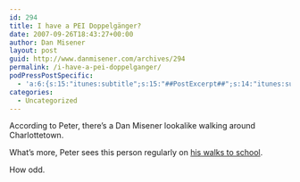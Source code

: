 ```yaml
---
id: 294
title: I have a PEI Doppelgänger?
date: 2007-09-26T18:43:27+00:00
author: Dan Misener
layout: post
guid: http://www.danmisener.com/archives/294
permalink: /i-have-a-pei-doppelganger/
podPressPostSpecific:
  - 'a:6:{s:15:"itunes:subtitle";s:15:"##PostExcerpt##";s:14:"itunes:summary";s:15:"##PostExcerpt##";s:15:"itunes:keywords";s:17:"##WordPressCats##";s:13:"itunes:author";s:10:"##Global##";s:15:"itunes:explicit";s:7:"Default";s:12:"itunes:block";s:7:"Default";}'
categories:
  - Uncategorized
---
```

According to Peter, there&#8217;s a Dan Misener lookalike walking around Charlottetown.

What&#8217;s more, Peter sees this person regularly on [his walks to school](http://ruk.ca/article/4431).

How odd.